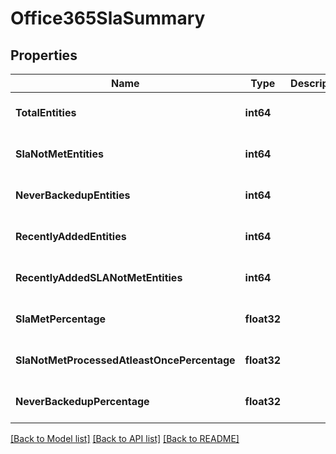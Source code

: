 # Office365SlaSummary

## Properties
Name | Type | Description | Notes
------------ | ------------- | ------------- | -------------
**TotalEntities** | **int64** |  | [optional] [default to null]
**SlaNotMetEntities** | **int64** |  | [optional] [default to null]
**NeverBackedupEntities** | **int64** |  | [optional] [default to null]
**RecentlyAddedEntities** | **int64** |  | [optional] [default to null]
**RecentlyAddedSLANotMetEntities** | **int64** |  | [optional] [default to null]
**SlaMetPercentage** | **float32** |  | [optional] [default to null]
**SlaNotMetProcessedAtleastOncePercentage** | **float32** |  | [optional] [default to null]
**NeverBackedupPercentage** | **float32** |  | [optional] [default to null]

[[Back to Model list]](../README.md#documentation-for-models) [[Back to API list]](../README.md#documentation-for-api-endpoints) [[Back to README]](../README.md)

